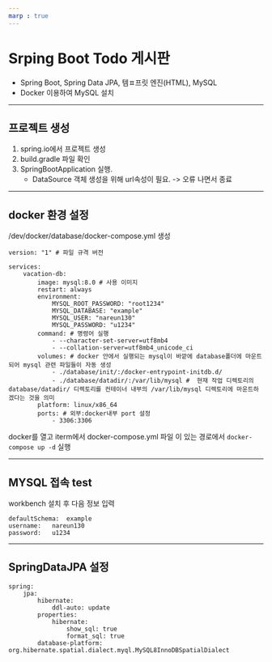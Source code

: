 ```yaml
--- 
marp : true
---
```


# Srping Boot Todo 게시판

- Spring Boot, Spring Data JPA, 템ㅍ프릿 엔진(HTML), MySQL
- Docker 이용하여 MySQL 설치

----

## 프로젝트 생성
1. spring.io에서 프로젝트 생성
2. build.gradle 파일 확인
3. SpringBootApplication 실행.
    - DataSource 객체 생성을 위해 url속성이 필요. -> 오류 나면서 종료 

---
## docker 환경 설정
/dev/docker/database/docker-compose.yml 생성

```
version: "1" # 파일 규격 버전

services:
    vacation-db:
        image: mysql:8.0 # 사용 이미지
        restart: always 
        environment:
            MYSQL_ROOT_PASSWORD: "root1234"
            MYSQL_DATABASE: "example"
            MYSQL_USER: "nareun130"
            MYSQL_PASSWORD: "u1234"
        command: # 명령어 실행
            - --character-set-server=utf8mb4
            - --collation-server=utf8mb4_unicode_ci
        volumes: # docker 안에서 실행되는 mysql이 바깥에 database폴더에 마운트 되어 mysql 관련 파일들이 자동 생성 
            - ./database/init/:/docker-entrypoint-initdb.d/
            - ./database/datadir/:/var/lib/mysql #  현재 작업 디렉토리의 database/datadir/ 디렉토리를 컨테이너 내부의 /var/lib/mysql 디렉토리에 마운트하겠다는 것을 의미
        platform: linux/x86_64
        ports: # 외부:docker내부 port 설정
            - 3306:3306

```
docker를 열고 iterm에서 docker-compose.yml 파일 이 있는 경로에서 <code>docker-compose up -d</code> 실행

---
## MYSQL 접속 test
workbench 설치 후 다음 정보 입력
```
defaultSchema:  example
username:   nareun130
password:   u1234
```

---
## SpringDataJPA 설정
```
spring:
    jpa:
        hibernate:
            ddl-auto: update
        properties:
            hibernate:
                show_sql: true
                format_sql: true
        database-platform: org.hibernate.spatial.dialect.myql.MySQL8InnoDBSpatialDialect
```